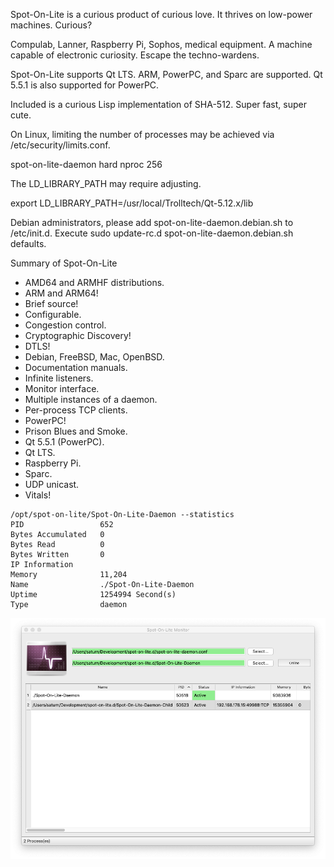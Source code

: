Spot-On-Lite is a curious product of curious love. It thrives
on low-power machines. Curious?

Compulab, Lanner, Raspberry Pi, Sophos, medical equipment.
A machine capable of electronic curiosity. Escape the techno-wardens.

Spot-On-Lite supports Qt LTS. ARM, PowerPC, and Sparc are supported.
Qt 5.5.1 is also supported for PowerPC.

Included is a curious Lisp implementation of SHA-512. Super fast, super cute.

On Linux, limiting the number of processes may be achieved
via /etc/security/limits.conf.

spot-on-lite-daemon		hard	nproc		256

The LD_LIBRARY_PATH may require adjusting.

export LD_LIBRARY_PATH=/usr/local/Trolltech/Qt-5.12.x/lib

Debian administrators, please add spot-on-lite-daemon.debian.sh to
/etc/init.d.
Execute sudo update-rc.d spot-on-lite-daemon.debian.sh defaults.

Summary of Spot-On-Lite
<ul>
<li>AMD64 and ARMHF distributions.</li>
<li>ARM and ARM64!</li>
<li>Brief source!</li>
<li>Configurable.</li>
<li>Congestion control.</li>
<li>Cryptographic Discovery!</li>
<li>DTLS!</li>
<li>Debian, FreeBSD, Mac, OpenBSD.</li>
<li>Documentation manuals.</li>
<li>Infinite listeners.</li>
<li>Monitor interface.</li>
<li>Multiple instances of a daemon.</li>
<li>Per-process TCP clients.</li>
<li>PowerPC!</li>
<li>Prison Blues and Smoke.</li>
<li>Qt 5.5.1 (PowerPC).</li>
<li>Qt LTS.</li>
<li>Raspberry Pi.</li>
<li>Sparc.</li>
<li>UDP unicast.</li>
<li>Vitals!</li>
</ul>

```
/opt/spot-on-lite/Spot-On-Lite-Daemon --statistics
PID                 652
Bytes Accumulated   0
Bytes Read          0
Bytes Written       0
IP Information
Memory              11,204
Name                ./Spot-On-Lite-Daemon
Uptime              1254994 Second(s)
Type                daemon
```

![alt text](https://github.com/textbrowser/spot-on-lite/blob/master/Images/spot-on-lite-monitor.png)
